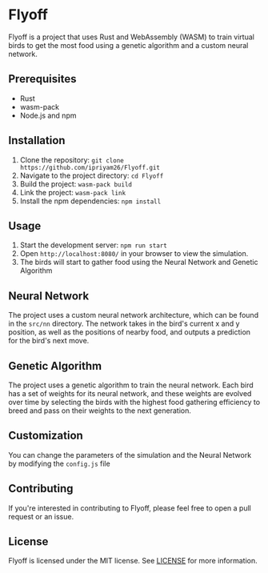 # Flyoff

Flyoff is a project that uses Rust and WebAssembly (WASM) to train virtual birds to get the most food using a genetic algorithm and a custom neural network.

## Prerequisites

- Rust
- wasm-pack
- Node.js and npm

## Installation

1. Clone the repository: `git clone https://github.com/ipriyam26/Flyoff.git`
2. Navigate to the project directory: `cd Flyoff`
3. Build the project: `wasm-pack build`
4. Link the project: `wasm-pack link`
5. Install the npm dependencies: `npm install`

## Usage

1. Start the development server: `npm run start`
2. Open `http://localhost:8080/` in your browser to view the simulation.
3. The birds will start to gather food using the Neural Network and Genetic Algorithm

## Neural Network

The project uses a custom neural network architecture, which can be found in the `src/nn` directory. The network takes in the bird's current x and y position, as well as the positions of nearby food, and outputs a prediction for the bird's next move.

## Genetic Algorithm

The project uses a genetic algorithm to train the neural network. Each bird has a set of weights for its neural network, and these weights are evolved over time by selecting the birds with the highest food gathering efficiency to breed and pass on their weights to the next generation.

## Customization

You can change the parameters of the simulation and the Neural Network by modifying the `config.js` file

## Contributing

If you're interested in contributing to Flyoff, please feel free to open a pull request or an issue.

## License

Flyoff is licensed under the MIT license. See [LICENSE](https://github.com/ipriyam26/Flyoff/blob/master/LICENSE) for more information.
